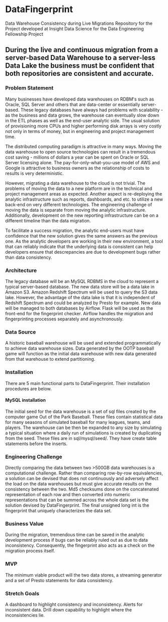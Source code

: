 # DataFingerprint 
Data Warehouse Consistency during Live Migrations
Repository for the Project developed at Insight Data Science for the Data Engineering Fellowship Project

## During the live and continuous migration from a server-based Data Warehouse to a server-less Data Lake the business must be confident that both repositories are consistent and accurate.

### Problem Statement

Many businesses have developed data warehouses on RDBM's such as Oracle, SQL Server and others that are data-center or essentially server-based. These legacy databases have always had problems with scalability - as the business and data grows, the warehouse can eventually slow down in the ETL phases as well as the end-user analytic side. The usual solution of provisioning more CPUs and higher performing disk arrays is very costly not only in terms of money, but in engineering and project management time.

The distributed computing paradigm is attractive in many ways. Moving the data warehouse to open source technologies can result in a tremendous cost saving - millions of dollars a year can be spent on Oracle or SQL Server licensing alone. The pay-for-only-what-you-use model of AWS and Google is attractive to business owners as the relationship of costs to results is very deterministic.

However, migrating a data warehouse to the cloud is not trivial. The problems of moving the data to a new platform are in the technical and project management areas as expected. Another aspect is re-deploying the analytic infrastructure such as reports, dashboards, and etc. to utilize a new back-end on very different technologies. The engineering challenge of moving the data is separate from moving the analytic infrastructure. Additionally, development on the new reporting infrastructure can be on a different timeline than the data migration.

To facilitate a success migration, the analytic end-users must have confidence that the new solution gives the same answers as the previous one. As the analytic developers are working in their new environment, a tool that can reliably indicate that the underlying data is consistent can help developers ensure that descrepancies are due to development bugs rather than data consistency. 

### Architecture

The legacy database will be an MySQL RDBMS in the cloud to represent a typical server-based database. The new data store will be a data lake in Amazon S3. Amazon Redshift Spectrum will be used to query the S3 data lake. However, the advantage of the data lake is that it is independent of Redshift Spectrum and could be analyzed by Presto for example. New data will be managed to both databases by Airflow. Flask will be used as the front-end for the fingerprint checker. Airflow handles the migration and fingerprinting processes separately and asynchronously. 

### Data Source

A historic baseball warehouse will be used and extended programmatically to achieve data warehouse sizes. Data generated by the OOTP baseball game will function as the initial data warehouse with new data generated from that warehouse to extend partitioning. 

### Installation

There are 5 main functional parts to DataFingerprint. Their installation procedures are below.

#### MySQL installation

The initial seed for the data warehouse is a set of sql files created by the computer game Out of the Park Baseball. These files contain statistical data for many seasons of simulated baseball for many leagues, teams, and players. The warehouse can be then be expanded to any size by simulating a typical situation where a daily run of simulations is created by duplicating from the seed. These files are in sql/mysql/seed/. They have create table statements before the inserts.



### Engineering Challenge

Directly comparing the data between two >500GB data warehouses is a computational challenge. Rather than comparing row-by-row equivalencies, a solution can be devised that does not continuously and adversely affect the load on the data warehouses but must give accurate results on the consistency between the two. Md5 checksums done on the concatenated representation of each row and then converted into numeric representations that can be summed across the whole data set is the solution devised by DataFingerprint. The final unsigned long int is the fingerprint that uniquely characterizes the data set.

### Business Value

During the migration, tremendous time can be saved in the analytic development process if bugs can be reliably ruled out as due to data inconsistency. Consequently, the fingerprint also acts as a check on the migration process itself.

### MVP

The minimum viable product will the two data stores, a streaming generator and a set of Presto statements for data consistency.

### Stretch Goals

A dashboard to highlight consistency and inconsistency. Alerts for inconsistent data. Drill down capability to highlight where the inconsistencies lie.
